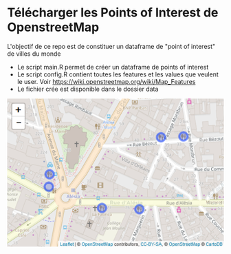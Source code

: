 # Télécharger les Points of Interest de OpenstreetMap 

L'objectif de ce repo est de constituer un dataframe de "point of interest" de villes du monde
* Le script main.R permet de créer un dataframe de points of interest
* Le script config.R contient toutes les features et les values que veulent le user. Voir https://wiki.openstreetmap.org/wiki/Map_Features
* Le fichier crée est disponible dans le dossier data

![Alt text](/data/test.PNG?raw=true "Title")